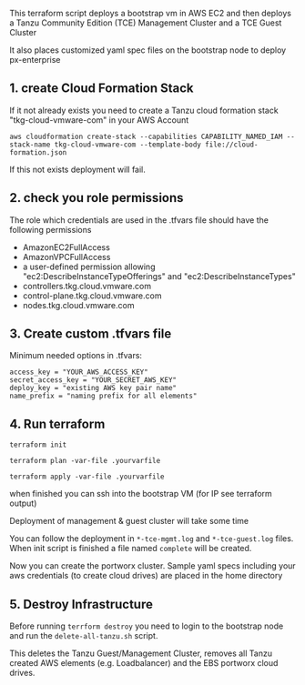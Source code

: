This terraform script deploys a bootstrap vm in AWS EC2 and then deploys a Tanzu Community Edition (TCE) Management Cluster and a TCE Guest Cluster

It also places customized yaml spec files on the bootstrap node to deploy px-enterprise


## 1. create Cloud Formation Stack
If it not already exists you need to create a Tanzu cloud formation stack "tkg-cloud-vmware-com" in your AWS Account 

`aws cloudformation create-stack --capabilities CAPABILITY_NAMED_IAM --stack-name tkg-cloud-vmware-com --template-body file://cloud-formation.json`

If this not exists deployment will fail.

## 2. check you role permissions
The role which credentials are used in the .tfvars file should have the following permissions
* AmazonEC2FullAccess
* AmazonVPCFullAccess
* a user-defined permission allowing "ec2:DescribeInstanceTypeOfferings" and "ec2:DescribeInstanceTypes"
* controllers.tkg.cloud.vmware.com 
* control-plane.tkg.cloud.vmware.com 
* nodes.tkg.cloud.vmware.com 

## 3. Create custom .tfvars file
Minimum needed options in .tfvars:

```
access_key = "YOUR_AWS_ACCESS_KEY"
secret_access_key = "YOUR_SECRET_AWS_KEY"
deploy_key = "existing AWS key pair name"
name_prefix = "naming prefix for all elements"
```

## 4. Run terraform
`terraform init`

`terraform plan -var-file .yourvarfile`

`terraform apply -var-file .yourvarfile`

when finished you can ssh into the bootstrap VM (for IP see terraform output)

Deployment of management & guest cluster will take some time

You can follow the deployment in `*-tce-mgmt.log` and `*-tce-guest.log` files. When init script is finished a file named `complete` will be created. 

Now you can create the portworx cluster. Sample yaml specs including your aws credentials (to create cloud drives) are placed in the home directory

## 5. Destroy Infrastructure
Before running `terrform destroy` you need to login to the bootstrap node and run the `delete-all-tanzu.sh` script. 

This deletes the Tanzu Guest/Management Cluster, removes all Tanzu created AWS elements (e.g. Loadbalancer) and the EBS portworx cloud drives.
